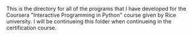 This is the directory for all of the programs that I have developed for the Coursera "Interactive Programming in Python" course given by Rice university. I will be continueing this folder when continueing in the certification course.